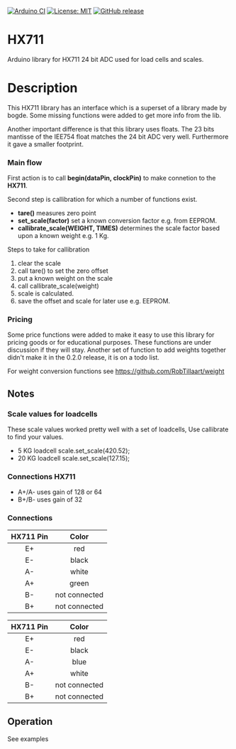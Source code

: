 
[![Arduino CI](https://github.com/RobTillaart/HX711/workflows/Arduino%20CI/badge.svg)](https://github.com/marketplace/actions/arduino_ci)
[![License: MIT](https://img.shields.io/badge/license-MIT-green.svg)](https://github.com/RobTillaart/HX711/blob/master/LICENSE)
[![GitHub release](https://img.shields.io/github/release/RobTillaart/HX711.svg?maxAge=3600)](https://github.com/RobTillaart/HX711/releases)


# HX711

Arduino library for HX711 24 bit ADC  used for load cells and scales.

# Description

This HX711 library has an interface which is a superset of a library made by bogde.
Some missing functions were added to get more info from the lib. 

Another important difference is that this library uses floats. The 23 bits mantisse 
of the IEE754 float matches the 24 bit ADC very well. Furthermore it gave a smaller
footprint. 

### Main flow

First action is to call **begin(dataPin, clockPin)** to make connetion to the **HX711**.

Second step is callibration for which a number of functions exist.
- **tare()** measures zero point
- **set_scale(factor)** set a known conversion factor e.g. from EEPROM.
- **callibrate_scale(WEIGHT, TIMES)** determines the scale factor based upon a known weight e.g. 1 Kg.

Steps to take for callibration
1. clear the scale
1. call tare() to set the zero offset
1. put a known weight on the scale 
1. call callibrate_scale(weight) 
1. scale is calculated.
1. save the offset and scale for later use e.g. EEPROM.


### Pricing

Some price functions were added to make it easy to use this library
for pricing goods or for educational purposes. These functions are under discussion
if they will stay. Another set of function to add weights together didn't make it in 
the 0.2.0 release, it is on a todo list.

For weight conversion functions see https://github.com/RobTillaart/weight

## Notes

### Scale values for loadcells

These scale values worked pretty well with a set of loadcells, 
Use callibrate to find your values.

- 5 KG loadcell   scale.set_scale(420.52); 
- 20 KG loadcell  scale.set_scale(127.15); 

### Connections HX711

- A+/A-  uses gain of 128 or 64
- B+/B-  uses gain of 32

### Connections

| HX711 Pin | Color |
|:----:|:----:|
|  E+  |  red           |
|  E-  |  black         |
|  A-  |  white         |
|  A+  |  green         |
|  B-  |  not connected |
|  B+  |  not connected |


| HX711 Pin | Color |
|:----:|:----:|
|  E+  | red           |
|  E-  | black         |
|  A-  | blue          |
|  A+  | white         |
|  B-  | not connected |
|  B+  | not connected |

## Operation

See examples
